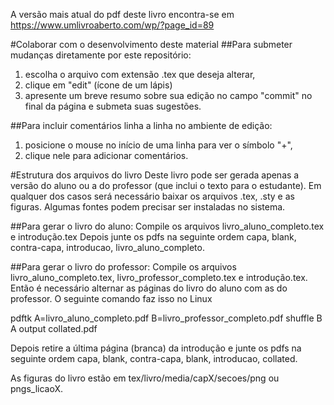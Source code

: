 A versão mais atual do pdf deste livro encontra-se em https://www.umlivroaberto.com/wp/?page_id=89

#Colaborar com o desenvolvimento deste material
##Para submeter mudanças diretamente por este repositório:
1. escolha o arquivo com extensão .tex que deseja alterar, 
2. clique em "edit" (ícone de um lápis)
3. apresente um breve resumo sobre sua edição no campo "commit" no final da página e submeta suas sugestões.

##Para incluir comentários linha a linha no ambiente de edição:
1. posicione o mouse no início de uma linha para ver o símbolo  "+",
2. clique nele para adicionar comentários.

#Estrutura dos arquivos do livro
Deste livro pode ser gerada apenas a versão do aluno ou a do professor (que inclui o texto para o estudante). Em qualquer dos casos será necessário baixar os arquivos .tex, .sty e as figuras. Algumas fontes podem precisar ser instaladas no sistema.

##Para gerar o livro do aluno:
Compile os arquivos livro_aluno_completo.tex e introdução.tex
Depois junte os pdfs na seguinte ordem capa, blank, contra-capa, introducao, livro_aluno_completo.

##Para gerar o livro do professor:
Compile os arquivos livro_aluno_completo.tex, livro_professor_completo.tex e introdução.tex. Então é necessário alternar as páginas do livro do aluno com as do professor. O seguinte comando faz isso no Linux

pdftk A=livro_aluno_completo.pdf B=livro_professor_completo.pdf shuffle B A output collated.pdf

Depois retire a última página (branca) da introdução e junte os pdfs na seguinte ordem capa, blank, contra-capa, blank, introducao, collated.

As figuras do livro estão em tex/livro/media/capX/secoes/png ou pngs_licaoX.
